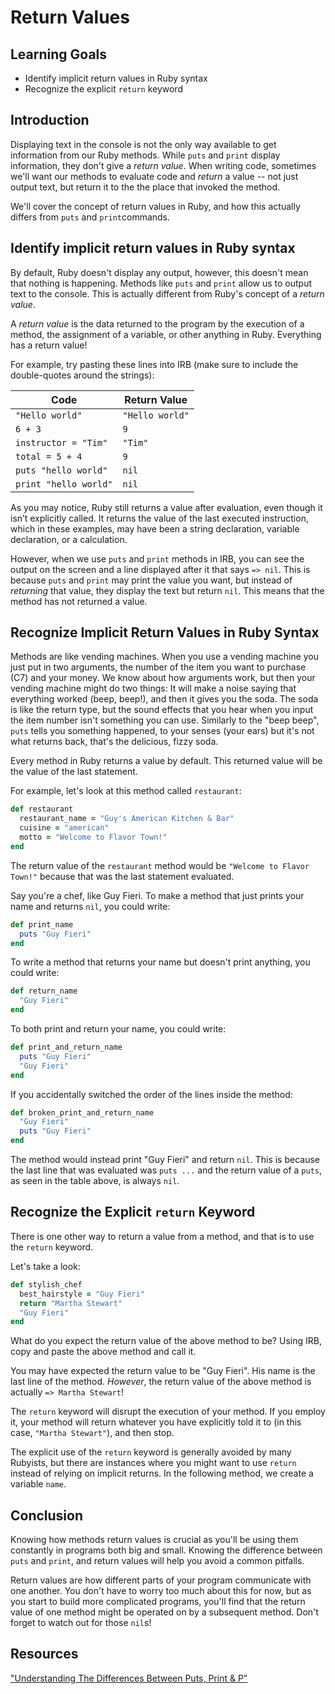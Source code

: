 # Return Values

## Learning Goals

- Identify implicit return values in Ruby syntax
- Recognize the explicit `return` keyword

## Introduction

Displaying text in the console is not the only way available to get information
from our Ruby methods. While `puts` and `print` display information, they don't
give a _return value_. When writing code, sometimes we'll want our methods to
evaluate code and _return_ a value -- not just output text, but return it to the
the place that invoked the method.

We'll cover the concept of return values in Ruby, and how this actually differs
from `puts` and `print`commands.

## Identify implicit return values in Ruby syntax

By default, Ruby doesn't display any output, however, this doesn't mean that
nothing is happening. Methods like `puts` and `print` allow us to output text to
the console. This is actually different from Ruby's concept of a _return value_.

A _return value_ is the data returned to the program by the execution of a
method, the assignment of a variable, or other anything in Ruby. Everything has
a return value!

For example, try pasting these lines into IRB (make sure to include the
double-quotes around the strings):

| Code                  | Return Value   |
|-----------------------|----------------|
| `"Hello world"`       | `"Hello world"`|
| `6 + 3`               | `9`            |
| `instructor = "Tim"`  | `"Tim"`        |
| `total = 5 + 4`       | `9`            |
| `puts "hello world"`  | `nil`          |
| `print "hello world"` | `nil`          |


As you may notice, Ruby still returns a value after evaluation, even though it
isn’t explicitly called. It returns the value of the last executed instruction,
which in these examples, may have been a string declaration, variable
declaration, or a calculation.

However, when we use `puts` and `print` methods in IRB, you can see the output
on the screen and a line displayed after it that says `=> nil`. This is because
`puts` and `print` may print the value you want, but instead of _returning_ that
value, they display the text but return `nil`. This means that the method has
not returned a value.

## Recognize Implicit Return Values in Ruby Syntax

Methods are like vending machines. When you use a vending machine you just put
in two arguments, the number of the item you want to purchase (C7) and your
money. We know about how arguments work, but then your vending machine might do
two things: It will make a noise saying that everything worked (beep, beep!),
and then it gives you the soda. The soda is like the return type, but the sound
effects that you hear when you input the item number isn't something you can
use. Similarly to the "beep beep", `puts` tells you something happened, to your
senses (your ears) but it's not what returns back, that's the delicious, fizzy
soda.

Every method in Ruby returns a value by default. This returned value will be the
value of the last statement.

For example, let's look at this method called `restaurant`:

```ruby
def restaurant
  restaurant_name = "Guy's American Kitchen & Bar"
  cuisine = "american"
  motto = "Welcome to Flavor Town!"
end
```

The return value of the `restaurant` method would be `"Welcome to Flavor Town!"`
because that was the last statement evaluated.

Say you're a chef, like Guy Fieri. To make a method that just prints your name
and returns `nil`, you could write:

```ruby
def print_name
  puts "Guy Fieri"
end
```

To write a method that returns your name but doesn't print anything, you could write:

```ruby
def return_name
  "Guy Fieri"
end
```

To both print and return your name, you could write:

```ruby
def print_and_return_name
  puts "Guy Fieri"
  "Guy Fieri"
end
```
If you accidentally switched the order of the lines inside the method:

```ruby
def broken_print_and_return_name
  "Guy Fieri"
  puts "Guy Fieri"
end
```

The method would instead print "Guy Fieri" and return `nil`. This is because the
last line that was evaluated was `puts ...` and the return value of a `puts`, as
seen in the table above, is always `nil`.

## Recognize the Explicit `return` Keyword

There is one other way to return a value from a method, and that is to use the
`return` keyword.

Let's take a look:

```ruby
def stylish_chef
  best_hairstyle = "Guy Fieri"
  return "Martha Stewart"
  "Guy Fieri"
end
```

What do you expect the return value of the above method to be? Using IRB, copy
and paste the above method and call it.

You may have expected the return value to be "Guy Fieri". His name is the last
line of the method. *However*, the return value of the above method is actually
`=> Martha Stewart`!

The `return` keyword will disrupt the execution of your method. If you employ
it, your method will return whatever you have explicitly told it to (in this
case, `"Martha Stewart"`), and then stop.

The explicit use of the `return` keyword is generally avoided by many Rubyists,
but there are instances where you might want to use `return` instead of relying
on implicit returns. In the following method, we create a variable `name`.

## Conclusion

Knowing how methods return values is crucial as you'll be using them constantly
in programs both big and small. Knowing the difference between `puts` and
`print`, and return values will help you avoid a common pitfalls.

Return values are how different parts of your program communicate with one
another. You don't have to worry too much about this for now, but as you start
to build more complicated programs, you'll find that the return value of one
method might be operated on by a subsequent method. Don't forget to watch out
for those `nil`s!

## Resources
["Understanding The Differences Between Puts, Print & P"](https://www.rubyguides.com/2018/10/puts-vs-print/)